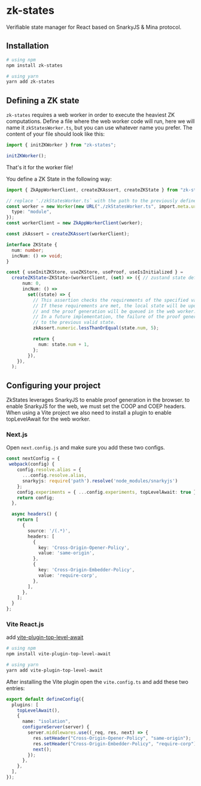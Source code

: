 # zk-states

Verifiable state manager for React based on SnarkyJS & Mina protocol.

## Installation

```sh
# using npm
npm install zk-states

# using yarn
yarn add zk-states
```

## Defining a ZK state

`zk-states` requires a web worker in order to execute the heaviest ZK computations. Define a file where the web worker code will run, here we will name it `zkStatesWorker.ts`, but you can use whatever name you prefer. The content of your file should look like this:

```ts
import { initZKWorker } from "zk-states";

initZKWorker();
```

That's it for the worker file!

You define a ZK State in the following way:

```ts
import { ZkAppWorkerClient, createZKAssert, createZKState } from "zk-states";

// replace './zkStatesWorker.ts` with the path to the previously defined web worker
const worker = new Worker(new URL("./zkStatesWorker.ts", import.meta.url), {
  type: "module",
});
const workerClient = new ZkAppWorkerClient(worker);

const zkAssert = createZKAssert(workerClient);

interface ZKState {
  num: number;
  incNum: () => void;
}

const { useInitZKStore, useZKStore, useProof, useIsInitialized } =
  createZKState<ZKState>(workerClient, (set) => ({ // zustand state definition https://github.com/pmndrs/zustand
      num: 0,
      incNum: () =>
        set((state) => {
          // This assertion checks the requirements of the specified value.
          // If these requirements are met, the local state will be updated optimistically
          // and the proof generation will be queued in the web worker.
          // In a future implementation, the failure of the proof generation will roll back
          // to the previous valid state.
          zkAssert.numeric.lessThanOrEqual(state.num, 5);

          return {
            num: state.num + 1,
          };
        }),
    }),
  );
```

## Configuring your project

ZkStates leverages SnarkyJS to enable proof generation in the browser. to enable SnarkyJS for the web, we must set the COOP and COEP headers. When using a Vite project we also need to install a plugin to enable topLevelAwait for the web worker.

### Next.js

Open `next.config.js` and make sure you add these two configs.

```ts
const nextConfig = {
 webpack(config) {
    config.resolve.alias = {
      ...config.resolve.alias,
      snarkyjs: require('path').resolve('node_modules/snarkyjs')
    };
    config.experiments = { ...config.experiments, topLevelAwait: true };
    return config;
  },

  async headers() {
    return [
      {
        source: '/(.*)',
        headers: [
          {
            key: 'Cross-Origin-Opener-Policy',
            value: 'same-origin',
          },
          {
            key: 'Cross-Origin-Embedder-Policy',
            value: 'require-corp',
          },
        ],
      },
    ];
  }
};
```

### Vite React.js

add [vite-plugin-top-level-await](https://github.com/Menci/vite-plugin-top-level-await)

```sh
# using npm
npm install vite-plugin-top-level-await

# using yarn
yarn add vite-plugin-top-level-await
```

After installing the Vite plugin open the `vite.config.ts` and add these two entries:

```ts
export default defineConfig({
  plugins: [
    topLevelAwait(),
    {
      name: "isolation",
      configureServer(server) {
        server.middlewares.use((_req, res, next) => {
          res.setHeader("Cross-Origin-Opener-Policy", "same-origin");
          res.setHeader("Cross-Origin-Embedder-Policy", "require-corp");
          next();
        });
      },
    },
  ],
});
```

<!-- TODO: properly document functions -->
